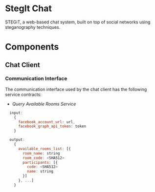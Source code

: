 # StegIt Chat
STEGiT, a web-based chat system, built on top of social networks using steganography techniques.

# Components

## Chat Client

### Communication Interface

The communication interface used by the chat client has the following service contracts:

- *Query Available Rooms Service*

```javascript
  input:
    {
      facebook_account_url: url,
      facebook_graph_api_token: token
    }

  output:
    {
      available_rooms_list: [{
        room_name: string
        room_code: <SHA512>
        participants: [{
          code: <SHA512>
          name: string
        }]
      }, ...]
    }
```